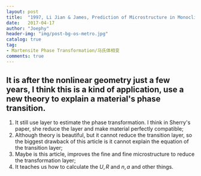 ```yaml
---
layout: post
title:  "1997, Li Jian & James, Prediction of Microstructure in Monoclinic"
date:   2017-04-17
author: "Joephy"
header-img: "img/post-bg-os-metro.jpg"
catalog: true
tag:
- Martensite Phase Transformation/马氏体相变
comments: true
---
```

It is after the nonlinear geometry just a few years, I think this is a kind of application, use a new theory to explain a material's phase transition.
-----------

1. It still use layer to estimate the phase transformation. I think in Sherry's paper, she reduce the layer and make material perfectly compatible;
2. Although theory is beautiful, but it cannot reduce the transition layer, so the biggest drawback of this article is it cannot explain the equation of the transition layer;
3. Maybe is this article, improves the fine and fine microstructure to reduce the transformation layer;
4. It teaches us how to calculate the $U, R$ and $n, a$ and other things.

